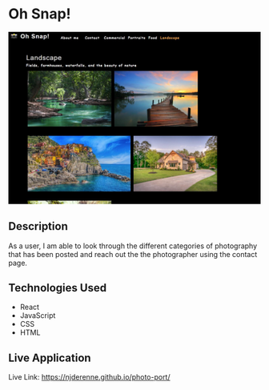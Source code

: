 # Oh Snap!   

![screenshot](src/assets/screenshots/oh_snap.JPG)

## Description

As a user, I am able to look through the different categories of photography that has been posted and reach out the the photographer using the contact page.

## Technologies Used

* React
* JavaScript
* CSS
* HTML

## Live Application

Live Link: https://njderenne.github.io/photo-port/